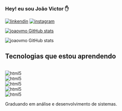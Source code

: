 ### Hey! eu sou João Victor ✋
[![linkendin](https://img.shields.io/badge/LinkedIn-0077B5?style=for-the-badge&logo=linkedin&logoColor=white)](https://www.linkedin.com/in/joaoralin/)
[![instagram](https://img.shields.io/badge/Instagram-E4405F?style=for-the-badge&logo=instagram&logoColor=white)](https://instagram.com/joaoralin)

[![joaovmo GitHub stats](https://github-readme-stats.vercel.app/api/top-langs/?username=joaovmo&layout=compact)](https://github.com/anuraghazra/github-readme-stats)

![joaovmo GitHub stats](https://github-readme-stats.vercel.app/api?username=joaovmo&show_icons=true&theme=radical)

## Tecnologias que estou aprendendo 
<div style="display: inline_block"><br/>
    <img align="center" alt="html5" src="https://img.shields.io/badge/Python-3776AB?style=for-the-badge&logo=python&logoColor=white" /><br/>
    <img align="center" alt="html5" src="https://img.shields.io/badge/HTML-239120?style=for-the-badge&logo=html5&logoColor=white" /><br/>
    <img align="center" alt="html5" src="https://img.shields.io/badge/CSS-239120?&style=for-the-badge&logo=css3&logoColor=white" /><br/>
    <img align="center" alt="html5" src="https://img.shields.io/badge/JavaScript-F7DF1E?style=for-the-badge&logo=javascript&logoColor=black" /><br/>
    <img align="center" alt="html5" src="https://img.shields.io/badge/Bootstrap-563D7C?style=for-the-badge&logo=bootstrap&logoColor=white" /><br/>
    
  
   Graduando em análise e desenvolvimento de sistemas.
